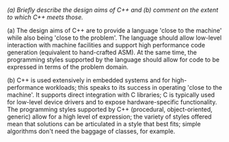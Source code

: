 _(a) Briefly describe the design aims of C++ and (b) comment on the extent to which C++ meets those._

(a) The design aims of C++ are to provide a language 'close to the machine' while also being 'close to the problem'. The language should allow low-level interaction with machine facilities and support high performance code generation (equivalent to hand-crafted ASM). At the same time, the programming styles supported by the language should allow for code to be expressed in terms of the problem domain.

(b) C++ is used extensively in embedded systems and for high-performance workloads; this speaks to its success in operating 'close to the machine'. It supports direct integration with C libraries; C is typically used for low-level device drivers and to expose hardware-specific functionality. The programming styles supported by C++ (procedural, object-oriented, generic) allow for a high level of expression; the variety of styles offered mean that solutions can be articulated in a style that best fits; simple algorithms don't need the baggage of classes, for example. 



